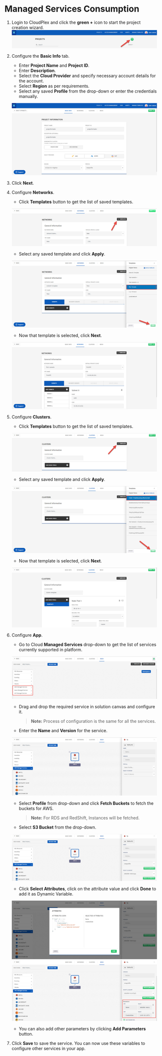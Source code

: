 # Managed Services Consumption

1. Login to CloudPlex and click the **green +** icon to start the project creation wizard. 
   ![1](imgs/1.jpg)

2. Configure the **Basic Info** tab.

   - Enter **Project Name** and **Project ID**.
   - Enter **Description**.
   - Select the **Cloud Provider** and specify necessary account details for the account.
   - Select **Region** as per requirements.
   - Select any saved **Profile** from the drop-down or enter the credentials manually. 

   ![2](imgs/2.jpg)

3. Click **Next**.

4. Configure **Networks**.

   - Click **Templates** button to get the list of saved templates.

   ![3](imgs/3.jpg)

   - Select any saved template and click **Apply**.

   ![4](imgs/4.jpg)

   - Now that template is selected, click **Next**.

   ![5](imgs/5.jpg)

5. Configure **Clusters**.

   - Click **Templates** button to get the list of saved templates.

   ![6](imgs/6.jpg)

   - Select any saved template and click **Apply**.

   ![7](imgs/7.jpg)

   - Now that template is selected, click **Next**.

   ![8](imgs/8.jpg)

6. Configure **App**.

   - Go to Cloud **Managed Services** drop-down to get the list of services currently supported in platform.

   ![9](imgs/9.jpg)

   - Drag and drop the required service in solution canvas and configure it. 

     > **Note:** Process of configuration is the same for all the services. 

   - Enter the **Name** and **Version** for the service. 


   ![10](imgs/10.jpg)

   - Select **Profile** from drop-down and click **Fetch Buckets** to fetch the buckets for AWS.

     > **Note:** For RDS and RedShift, Instances will be fetched.

   - Select **S3 Bucket** from the drop-down.

   ![11](imgs/11.jpg)

   - Click **Select Attributes**, click on the attribute value and click **Done** to add it as Dynamic Variable. 

   ![12](imgs/12.jpg)
   ![13](imgs/13.jpg)

   - You can also add other parameters by clicking **Add Parameters** button.

7. Click **Save** to save the service. You can now use these variables to configure other services in your app.